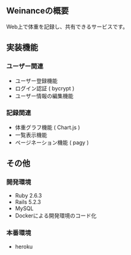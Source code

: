 ## Weinanceの概要

Web上で体重を記録し、共有できるサービスです。

## 実装機能

### ユーザー関連
* ユーザー登録機能
* ログイン認証 ( bycrypt )
* ユーザー情報の編集機能

### 記録関連
* 体重グラフ機能 ( Chart.js )
* 一覧表示機能
*  ページネーション機能 ( pagy )

## その他
### 開発環境
* Ruby 2.6.3
* Rails 5.2.3
* MySQL
* Dockerによる開発環境のコード化
### 本番環境
* heroku
